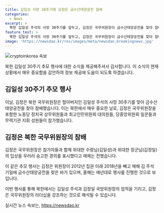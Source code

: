 ```yaml
---
title: 김일성 사망 30주기에 김정은 금수산태양궁전 참배
categories:
  - News
excerpt: >
  북한 김일성 주석의 사망 30주기를 앞두고, 김정은 국무위원장이 금수산태양궁전을 찾아 참배했습니다. 이에는 김덕훈, 조용원, 최룡해, 리병철 등 노동당 상무위원들과 무력기관 지휘 성원들이 참가했으며, 김정은 국무위원장은 참가자들과 함께 선대들의 입상에 경의를 표시했습니다. 이로써, 김 위원장은 2012년 이후 매해 김 주석 기일에 금수산태양궁전을 찾았으며, 올해는 예년과 같이 추모 행사를 진행한 것으로 나타났습니다.
feature_text: >
  북한 김일성 주석의 사망 30주기를 앞두고, 김정은 국무위원장이 금수산태양궁전을 찾아 참배했습니다. 이에는 김덕훈, 조용원, 최룡해, 리병철 등 노동당 상무위원들과 무력기관 지휘 성원들이 참가했으며, 김정은 국무위원장은 참가자들과 함께 선대들의 입상에 경의를 표시했습니다. 이로써, 김 위원장은 2012년 이후 매해 김 주석 기일에 금수산태양궁전을 찾았으며, 올해는 예년과 같이 추모 행사를 진행한 것으로 나타났습니다.
image: 'https://newsdao.kr/res/images/meta/newsdao_breakingnews.jpg'
---
```


<p><img src="https://newsdao.kr/res/images/meta/newsdao_breakingnews.jpg" alt="cryptoinkorea 속보" /></p>

<p>북한 김일성 30주기 추모 행사에 대한 소식을 제공해주셔서 감사합니다. 이 소식이 현재 상황에서 매우 중요함을 감안하여 정보 제공에 도움이 되도록 하겠습니다.</p>

<h2 data-ke-size="size26">김일성 30주기 추모 행사</h2>

<p>이날, 김정은 북한 국무위원장은 할아버지인 김일성 주석의 사망 30주기를 맞아 금수산태양궁전을 찾아 참배했습니다. 이는 북한에서 매우 중요한 날로, 김정은 국무위원장을 포함한 노동당 정치국 상무위원들과 최고인민위원회 대의원들, 당중앙위원회 일꾼들과 무력기관 지휘 성원들이 참가했습니다.</p>

<h2 data-ke-size="size26">김정은 북한 국무위원장의 참배</h2>

<p>김정은 국무위원장은 참가자들과 함께 위대한 수령님(김일성)과 위대한 장군님(김정일)의 입상을 우러러 숭고한 경의를 표시했다고 매체는 전했습니다.</p>

<p>이 같은 추모 행사는 김정은 위원장이 2012년 집권 이래 2018년을 빼고 매해 김 주석 기일에 금수산태양궁전을 찾은 바가 있으며, 올해는 예년대로 행사를 진행한 것으로 보입니다.</p>

<p>이번 행사를 통해 북한에서는 김일성 주석과 김정일 국방위원장의 업적을 기리고, 김정은 국무위원장의 리더십을 강조하는 것으로 해석될 수 있습니다.</p>
실시간 뉴스 속보는, <a href="https://newsdao.kr" rel="dofollow">https://newsdao.kr</a>


